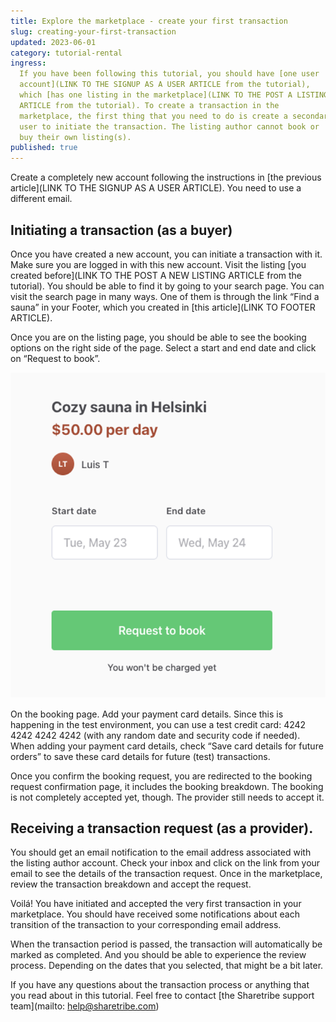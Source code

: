 ```yaml
---
title: Explore the marketplace - create your first transaction
slug: creating-your-first-transaction
updated: 2023-06-01
category: tutorial-rental
ingress:
  If you have been following this tutorial, you should have [one user
  account](LINK TO THE SIGNUP AS A USER ARTICLE from the tutorial),
  which [has one listing in the marketplace](LINK TO THE POST A LISTING
  ARTICLE from the tutorial). To create a transaction in the
  marketplace, the first thing that you need to do is create a secondary
  user to initiate the transaction. The listing author cannot book or
  buy their own listing(s).
published: true
---
```


Create a completely new account following the instructions in [the
previous article](LINK TO THE SIGNUP AS A USER ARTICLE). You need to use
a different email.

## Initiating a transaction (as a buyer)

Once you have created a new account, you can initiate a transaction with
it. Make sure you are logged in with this new account. Visit the listing
[you created before](LINK TO THE POST A NEW LISTING ARTICLE from the
tutorial). You should be able to find it by going to your search page.
You can visit the search page in many ways. One of them is through the
link “Find a sauna” in your Footer, which you created in [this
article](LINK TO FOOTER ARTICLE).

Once you are on the listing page, you should be able to see the booking
options on the right side of the page. Select a start and end date and
click on “Request to book”.

![booking page](./bookingpage.png)

On the booking page. Add your payment card details. Since this is
happening in the test environment, you can use a test credit card: 4242
4242 4242 4242 (with any random date and security code if needed). When
adding your payment card details, check “Save card details for future
orders” to save these card details for future (test) transactions.

Once you confirm the booking request, you are redirected to the booking
request confirmation page, it includes the booking breakdown. The
booking is not completely accepted yet, though. The provider still needs
to accept it.

## Receiving a transaction request (as a provider).

You should get an email notification to the email address associated
with the listing author account. Check your inbox and click on the link
from your email to see the details of the transaction request. Once in
the marketplace, review the transaction breakdown and accept the
request.

Voilá! You have initiated and accepted the very first transaction in
your marketplace. You should have received some notifications about each
transition of the transaction to your corresponding email address.

When the transaction period is passed, the transaction will
automatically be marked as completed. And you should be able to
experience the review process. Depending on the dates that you selected,
that might be a bit later.

If you have any questions about the transaction process or anything that
you read about in this tutorial. Feel free to contact [the Sharetribe
support team](mailto: help@sharetribe.com)
